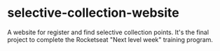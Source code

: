 # selective-collection-website
A website for register and find selective collection points. It's the final project to complete the Rocketseat "Next level week" training program. 
